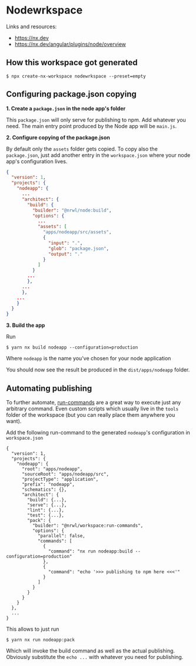 # Nodewrkspace

Links and resources:

- https://nx.dev
- https://nx.dev/angular/plugins/node/overview

## How this workspace got generated

```
$ npx create-nx-workspace nodewrkspace --preset=empty
```

## Configuring package.json copying

**1. Create a `package.json` in the node app's folder**

This `package.json` will only serve for publishing to npm. Add whatever you need. The main entry point produced by the Node app will be `main.js`.

**2. Configure copying of the package.json**

By default only the `assets` folder gets copied. To copy also the `package.json`, just add another entry in the `workspace.json` where your node app's configuration lives.

```json
{
  "version": 1,
  "projects": {
    "nodeapp": {
      ...
      "architect": {
        "build": {
          "builder": "@nrwl/node:build",
          "options": {
            ...
            "assets": [
              "apps/nodeapp/src/assets",
              {
                "input": ".",
                "glob": "package.json",
                "output": "."
              }
            ]
          }
        ...
        },
      ...
      },
    ...
    }
  }
}
```

**3. Build the app**

Run

```
$ yarn nx build nodeapp --configuration=production
```

Where `nodeapp` is the name you've chosen for your node application

You should now see the result be produced in the `dist/apps/nodeapp` folder.

## Automating publishing

To further automate, [run-commands](https://nx.dev/angular/plugins/workspace/builders/run-commands#run-commands) are a great way to execute just any arbitrary command. Even custom scripts which usually live in the `tools` folder of the workspace (but you can really place them anywhere you want).

Add the following run-command to the generated `nodeapp`'s configuration in `workspace.json`

```
{
  "version": 1,
  "projects": {
    "nodeapp": {
      "root": "apps/nodeapp",
      "sourceRoot": "apps/nodeapp/src",
      "projectType": "application",
      "prefix": "nodeapp",
      "schematics": {},
      "architect": {
        "build": {...},
        "serve": {...},
        "lint": {...},
        "test": {...},
        "pack": {
          "builder": "@nrwl/workspace:run-commands",
          "options": {
            "parallel": false,
            "commands": [
              {
                "command": "nx run nodeapp:build --configuration=production"
              },
              {
                "command": "echo '>>> publishing to npm here <<<'"
              }
            ]
          }
        }
      }
    }
  },
  ...
}
```

This allows to just run

```
$ yarn nx run nodeapp:pack
```

Which will invoke the build command as well as the actual publishing. Obviously substitute the `echo ...` with whatever you need for publishing.
